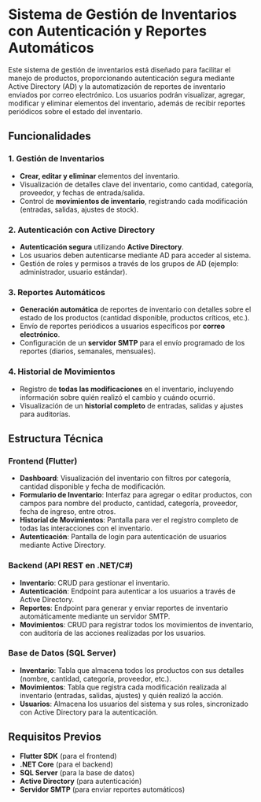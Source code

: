 # Sistema de Gestión de Inventarios con Autenticación y Reportes Automáticos

Este sistema de gestión de inventarios está diseñado para facilitar el manejo de productos, proporcionando autenticación segura mediante Active Directory (AD) y la automatización de reportes de inventario enviados por correo electrónico. Los usuarios podrán visualizar, agregar, modificar y eliminar elementos del inventario, además de recibir reportes periódicos sobre el estado del inventario.

## Funcionalidades

### 1. Gestión de Inventarios
- **Crear, editar y eliminar** elementos del inventario.
- Visualización de detalles clave del inventario, como cantidad, categoría, proveedor, y fechas de entrada/salida.
- Control de **movimientos de inventario**, registrando cada modificación (entradas, salidas, ajustes de stock).

### 2. Autenticación con Active Directory
- **Autenticación segura** utilizando **Active Directory**.
- Los usuarios deben autenticarse mediante AD para acceder al sistema.
- Gestión de roles y permisos a través de los grupos de AD (ejemplo: administrador, usuario estándar).

### 3. Reportes Automáticos
- **Generación automática** de reportes de inventario con detalles sobre el estado de los productos (cantidad disponible, productos críticos, etc.).
- Envío de reportes periódicos a usuarios específicos por **correo electrónico**.
- Configuración de un **servidor SMTP** para el envío programado de los reportes (diarios, semanales, mensuales).

### 4. Historial de Movimientos
- Registro de **todas las modificaciones** en el inventario, incluyendo información sobre quién realizó el cambio y cuándo ocurrió.
- Visualización de un **historial completo** de entradas, salidas y ajustes para auditorías.

## Estructura Técnica

### Frontend (Flutter)
- **Dashboard**: Visualización del inventario con filtros por categoría, cantidad disponible y fecha de modificación.
- **Formulario de Inventario**: Interfaz para agregar o editar productos, con campos para nombre del producto, cantidad, categoría, proveedor, fecha de ingreso, entre otros.
- **Historial de Movimientos**: Pantalla para ver el registro completo de todas las interacciones con el inventario.
- **Autenticación**: Pantalla de login para autenticación de usuarios mediante Active Directory.

### Backend (API REST en .NET/C#)
- **Inventario**: CRUD para gestionar el inventario.
- **Autenticación**: Endpoint para autenticar a los usuarios a través de Active Directory.
- **Reportes**: Endpoint para generar y enviar reportes de inventario automáticamente mediante un servidor SMTP.
- **Movimientos**: CRUD para registrar todos los movimientos de inventario, con auditoría de las acciones realizadas por los usuarios.

### Base de Datos (SQL Server)
- **Inventario**: Tabla que almacena todos los productos con sus detalles (nombre, cantidad, categoría, proveedor, etc.).
- **Movimientos**: Tabla que registra cada modificación realizada al inventario (entradas, salidas, ajustes) y quién realizó la acción.
- **Usuarios**: Almacena los usuarios del sistema y sus roles, sincronizado con Active Directory para la autenticación.

## Requisitos Previos
- **Flutter SDK** (para el frontend)
- **.NET Core** (para el backend)
- **SQL Server** (para la base de datos)
- **Active Directory** (para autenticación)
- **Servidor SMTP** (para enviar reportes automáticos)